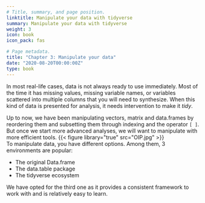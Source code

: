 ```yaml
---
# Title, summary, and page position.
linktitle: Manipulate your data with tidyverse
summary: Manipulate your data with tidyverse
weight: 3
icon: book
icon_pack: fas

# Page metadata.
title: "Chapter 3: Manipulate your data"
date: "2020-08-20T00:00:00Z"
type: book  
---
```


In most real-life cases, data is not always ready to use immediately. Most of the time it has missing values, missing variable names, or variables scattered into multiple columns that you will need to synthesize. When this kind of data is presented for analysis, it needs intervention to make it *tidy*. 

Up to now, we have been manipulating vectors, matrix and data.frames by reordering them and subsetting them through indexing and the operator `[ ]`. But once we start more advanced analyses, we will want to manipulate with more efficient tools.
{{< figure library="true" src="OIP.jpg" >}}  
To manipulate data, you have different options. Among them, 3 environments are popular:

+ The original Data.frame
+ The data.table package
+ The tidyverse ecosystem

We have opted for the third one as it provides a consistent framework to work with and is relatively easy to learn.






